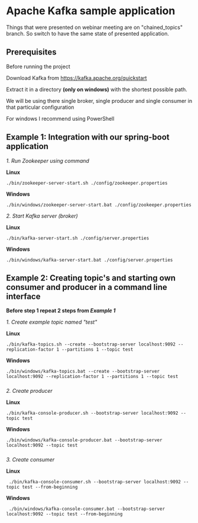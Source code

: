 # Apache Kafka sample application
Things that were presented on webinar meeting are on "chained_topics" branch. So switch to have the same state of presented application.
## Prerequisites

Before running the project

Download Kafka from https://kafka.apache.org/quickstart

Extract it in a directory **(only on windows)** with the shortest possible path.

We will be using there single broker, single producer and single consumer
in that particular configuration

For windows I recommend using PowerShell

## Example 1: Integration with our spring-boot application 

*1. Run Zookeeper using command*  

**Linux**
```
./bin/zookeeper-server-start.sh ./config/zookeeper.properties
```

**Windows**
```
./bin/windows/zookeeper-server-start.bat ./config/zookeeper.properties
```

*2. Start Kafka server (broker)*  

**Linux**
```
./bin/kafka-server-start.sh ./config/server.properties
```

**Windows**
```
./bin/windows/kafka-server-start.bat ./config/server.properties
```

## Example 2: Creating topic's and starting own consumer and producer in a command line interface 

**Before step 1 repeat 2 steps from _Example 1_**


*1. Create example topic named "test"*  

**Linux**
```
./bin/kafka-topics.sh --create --bootstrap-server localhost:9092 --replication-factor 1 --partitions 1 --topic test
```

**Windows**
```
./bin/windows/kafka-topics.bat --create --bootstrap-server localhost:9092 --replication-factor 1 --partitions 1 --topic test
```
 
### 
*2. Create producer*  

**Linux**
```
./bin/kafka-console-producer.sh --bootstrap-server localhost:9092 --topic test
```

**Windows**
```
./bin/windows/kafka-console-producer.bat --bootstrap-server localhost:9092 --topic test
```

### 
*3. Create consumer*  

**Linux**
```
 ./bin/kafka-console-consumer.sh --bootstrap-server localhost:9092 --topic test --from-beginning
```

**Windows**
```
 ./bin/windows/kafka-console-consumer.bat --bootstrap-server localhost:9092 --topic test --from-beginning
```